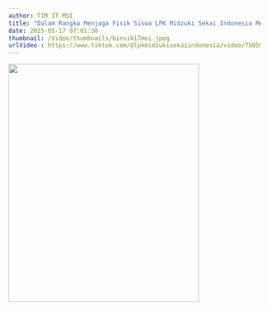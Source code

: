 ```yaml
---
author: TIM IT MSI
title: "Dalam Rangka Menjaga Fisik Siswa LPK Midzuki Sekai Indonesia Melaksanakan Kegiatan Pembinaan Fisik."
date: 2025-05-17 07:01:38
thumbnail: /Video/thumbnails/binsik17mei.jpeg
urlVideo : https://www.tiktok.com/@lpkmidzukisekaiindonesia/video/7505974909571484948
---
```

<p><a href="https://www.tiktok.com/@lpkmidzukisekaiindonesia/video/7505974909571484948"><img src="/images/ppGLtlqHcnvjtFqVCLcG.png" alt="" width="381" height="475" /></a></p>

<p>&nbsp;</p>
